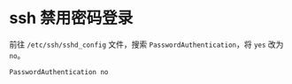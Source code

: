 # ssh 禁用密码登录

前往 `/etc/ssh/sshd_config` 文件，搜索 `PasswordAuthentication`，将 `yes` 改为 `no`。

```
PasswordAuthentication no
```
